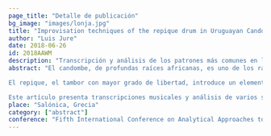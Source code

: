 ```yaml
---
page_title: "Detalle de publicación"
bg_image: "images/lonja.jpg" 
title: "Improvisation techniques of the repique drum in Uruguayan Candombe drumming"  
author: "Luis Jure"  
date: 2018-06-26
id: 2018AAWM
description: "Transcripción y análisis de los patrones más comunes en la improvisación del tambor repique del candombe."  
abstract: "El candombe, de profundas raíces africanas, es uno de los rasgos más característicos de la cultura uruguaya y un símbolo de identidad de las comunidades afrodescendientes en Montevideo. Su ritmo cíclico, basado en la clave, es el resultado de la interacción entre los patrones de sus tres tambores. El tambor chico, pequeño y agudo, establece el pulso repitiendo un patrón simple de un solo tiempo a lo largo de toda la actuación, mientras que el tambor piano, más grande y profundo, delinea la línea temporal con un patrón más variado y ornamentado.

El repique, el tambor con mayor grado de libertad, introduce un elemento de síncopa y complejidad a través de una gran variedad de figuraciones rítmicas. Aunque tiene un patrón primario o “repique básico”, el repique es esencialmente un improvisador y su repertorio de patrones es difícil de clasificar.

Este artículo presenta transcripciones musicales y análisis de varios solos de repique procedentes de grabaciones tanto de campo como de estudio de notables intérpretes pertenecientes a los dos estilos tradicionales más importantes. El objetivo es evaluar la importancia del patrón primario de repique y sus formas derivadas en la improvisación, así como identificar patrones no directamente relacionados con el “repique básico”. También se tendrán en cuenta las diferencias entre intérpretes de distintas generaciones y barrios." 
place: "Salónica, Grecia"  
category: ["abstract"] 
conference: "Fifth International Conference on Analytical Approaches to World Music"  
---
```

